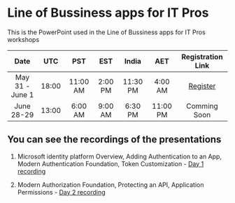 # Line of Bussiness apps for IT Pros

This is the PowerPoint used in the Line of Bussiness apps for IT Pros workshops

**Date**|**UTC**|**PST**|**EST**|**India**|**AET**|**Registration Link**
:-----:|:-----:|:-----:|:-----:|:-----:|:-----:|:-----:
May 31 - June 1|18:00|11:00 AM|2:00 PM|11:30 PM|4:00 AM|[Register](https://aka.ms/Survey_LOB_5.31)
June 28-29|13:00|6:00 AM|9:00 AM|6:30 PM|11:00 PM|Comming Soon

## You can see the recordings of the presentations

1. Microsoft identity platform Overview, Adding Authentication to an App, Modern Authentication Foundation, Token Customization - [Day 1 recording](https://www.youtube.com/watch?v=iPIiDr7vhOE)

2. Modern Authorization Foundation, Protecting an API, Application Permissions - [Day 2 recording](https://www.youtube.com/watch?v=heNmoCnKqIQ)

